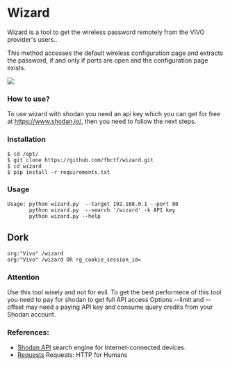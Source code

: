 # Wizard

Wizard is a tool to get the wireless password remotely from the VIVO provider's users..

This method accesses the default wireless configuration page and extracts the password, if and only if ports are open and the configuration page exists.

<a href="https://asciinema.org/a/L3AE0v2xH7B6p8bLc4iaf3HWV">
       <img src="http://i.imgur.com/bp34ge7.png">
</a>

### How to use?
To use wizard with shodan you need an api key which you can get for free at https://www.shodan.io/, then you need to follow the next steps.

### Installation

```
$ cd /opt/
$ git clone https://github.com/fbctf/wizard.git
$ cd wizard
$ pip install -r requirements.txt
```
### Usage
```
Usage: python wizard.py  --target 192.168.0.1 --port 80
       python wizard.py  --search '/wizard' -k API key
       python wizard.py --help 
```
## Dork
```
org:"Vivo" /wizard
org:"Vivo" /wizard OR rg_cookie_session_id=
```
### Attention
Use this tool wisely and not for evil. To get the best performece of this tool you need to pay for shodan to get full API access
Options --limit and --offset may need a paying API key and consume query credits from your Shodan account.

### References:

 * [Shodan API](https://www.shodan.io/)  search engine for Internet-connected devices.
 * [Requests](http://docs.python-requests.org/en/master/) Requests: HTTP for Humans
